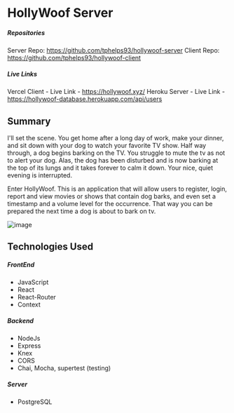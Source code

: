# HollyWoof Server
##### Repositories    
Server Repo: https://github.com/tphelps93/hollywoof-server
Client Repo: https://github.com/tphelps93/hollywoof-client

##### Live Links 
Vercel Client - Live Link - https://hollywoof.xyz/
Heroku Server - Live Link - https://hollywoof-database.herokuapp.com/api/users

## Summary
I'll set the scene. You get home after a long day of work, make your dinner, and sit down with your dog to watch your favorite TV show. Half way through, a dog begins barking on the TV. You struggle to mute the tv as not to alert your dog. Alas, the dog has been disturbed and is now
barking at the top of its lungs and it takes forever to calm it down. Your nice, quiet evening is interrupted. 

Enter HollyWoof. This is an application that will allow users to register, login, report and view movies or shows that contain dog barks, and even set a timestamp and a volume level for the occurrence. That way you can be prepared the next time a dog is about to bark on tv.


![image](https://user-images.githubusercontent.com/55715053/104391907-f6982000-550e-11eb-8b72-f7ef17f44d29.png)

## Technologies Used
##### FrontEnd
* JavaScript
* React
* React-Router
* Context
##### Backend
* NodeJs
* Express
* Knex
* CORS
* Chai, Mocha, supertest (testing)
##### Server
* PostgreSQL